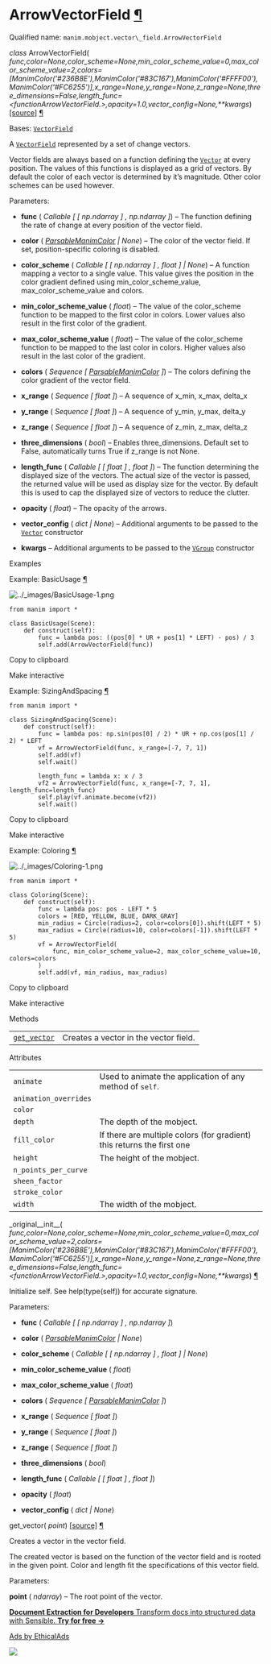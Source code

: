 # ArrowVectorField [¶](https://docs.manim.community/en/stable/reference/manim.mobject.vector_field.ArrowVectorField.html\#arrowvectorfield "Link to this heading")

Qualified name: `manim.mobject.vector\_field.ArrowVectorField`

_class_ ArrowVectorField( _func,color=None,color\_scheme=None,min\_color\_scheme\_value=0,max\_color\_scheme\_value=2,colors=\[ManimColor('#236B8E'),ManimColor('#83C167'),ManimColor('#FFFF00'),ManimColor('#FC6255')\],x\_range=None,y\_range=None,z\_range=None,three\_dimensions=False,length\_func=<functionArrowVectorField.<lambda>>,opacity=1.0,vector\_config=None,\*\*kwargs_) [\[source\]](https://docs.manim.community/en/stable/_modules/manim/mobject/vector_field.html#ArrowVectorField) [¶](https://docs.manim.community/en/stable/reference/manim.mobject.vector_field.ArrowVectorField.html#manim.mobject.vector_field.ArrowVectorField "Link to this definition")

Bases: [`VectorField`](https://docs.manim.community/en/stable/reference/manim.mobject.vector_field.VectorField.html#manim.mobject.vector_field.VectorField "manim.mobject.vector_field.VectorField")

A [`VectorField`](https://docs.manim.community/en/stable/reference/manim.mobject.vector_field.VectorField.html#manim.mobject.vector_field.VectorField "manim.mobject.vector_field.VectorField") represented by a set of change vectors.

Vector fields are always based on a function defining the [`Vector`](https://docs.manim.community/en/stable/reference/manim.mobject.geometry.line.Vector.html#manim.mobject.geometry.line.Vector "manim.mobject.geometry.line.Vector") at every position.
The values of this functions is displayed as a grid of vectors.
By default the color of each vector is determined by it’s magnitude.
Other color schemes can be used however.

Parameters:

- **func** ( _Callable_ _\[_ _\[_ _np.ndarray_ _\]_ _,_ _np.ndarray_ _\]_) – The function defining the rate of change at every position of the vector field.

- **color** ( [_ParsableManimColor_](https://docs.manim.community/en/stable/reference/manim.utils.color.core.html#manim.utils.color.core.ParsableManimColor "manim.utils.color.core.ParsableManimColor") _\|_ _None_) – The color of the vector field. If set, position-specific coloring is disabled.

- **color\_scheme** ( _Callable_ _\[_ _\[_ _np.ndarray_ _\]_ _,_ _float_ _\]_ _\|_ _None_) – A function mapping a vector to a single value. This value gives the position in the color gradient defined using min\_color\_scheme\_value, max\_color\_scheme\_value and colors.

- **min\_color\_scheme\_value** ( _float_) – The value of the color\_scheme function to be mapped to the first color in colors. Lower values also result in the first color of the gradient.

- **max\_color\_scheme\_value** ( _float_) – The value of the color\_scheme function to be mapped to the last color in colors. Higher values also result in the last color of the gradient.

- **colors** ( _Sequence_ _\[_ [_ParsableManimColor_](https://docs.manim.community/en/stable/reference/manim.utils.color.core.html#manim.utils.color.core.ParsableManimColor "manim.utils.color.core.ParsableManimColor") _\]_) – The colors defining the color gradient of the vector field.

- **x\_range** ( _Sequence_ _\[_ _float_ _\]_) – A sequence of x\_min, x\_max, delta\_x

- **y\_range** ( _Sequence_ _\[_ _float_ _\]_) – A sequence of y\_min, y\_max, delta\_y

- **z\_range** ( _Sequence_ _\[_ _float_ _\]_) – A sequence of z\_min, z\_max, delta\_z

- **three\_dimensions** ( _bool_) – Enables three\_dimensions. Default set to False, automatically turns True if
z\_range is not None.

- **length\_func** ( _Callable_ _\[_ _\[_ _float_ _\]_ _,_ _float_ _\]_) – The function determining the displayed size of the vectors. The actual size
of the vector is passed, the returned value will be used as display size for the
vector. By default this is used to cap the displayed size of vectors to reduce the clutter.

- **opacity** ( _float_) – The opacity of the arrows.

- **vector\_config** ( _dict_ _\|_ _None_) – Additional arguments to be passed to the [`Vector`](https://docs.manim.community/en/stable/reference/manim.mobject.geometry.line.Vector.html#manim.mobject.geometry.line.Vector "manim.mobject.geometry.line.Vector") constructor

- **kwargs** – Additional arguments to be passed to the [`VGroup`](https://docs.manim.community/en/stable/reference/manim.mobject.types.vectorized_mobject.VGroup.html#manim.mobject.types.vectorized_mobject.VGroup "manim.mobject.types.vectorized_mobject.VGroup") constructor


Examples

Example: BasicUsage [¶](https://docs.manim.community/en/stable/reference/manim.mobject.vector_field.ArrowVectorField.html#basicusage)

![../_images/BasicUsage-1.png](https://docs.manim.community/en/stable/_images/BasicUsage-1.png)

```
from manim import *

class BasicUsage(Scene):
    def construct(self):
        func = lambda pos: ((pos[0] * UR + pos[1] * LEFT) - pos) / 3
        self.add(ArrowVectorField(func))

```

Copy to clipboard

Make interactive

Example: SizingAndSpacing [¶](https://docs.manim.community/en/stable/reference/manim.mobject.vector_field.ArrowVectorField.html#sizingandspacing)

```
from manim import *

class SizingAndSpacing(Scene):
    def construct(self):
        func = lambda pos: np.sin(pos[0] / 2) * UR + np.cos(pos[1] / 2) * LEFT
        vf = ArrowVectorField(func, x_range=[-7, 7, 1])
        self.add(vf)
        self.wait()

        length_func = lambda x: x / 3
        vf2 = ArrowVectorField(func, x_range=[-7, 7, 1], length_func=length_func)
        self.play(vf.animate.become(vf2))
        self.wait()

```

Copy to clipboard

Make interactive

Example: Coloring [¶](https://docs.manim.community/en/stable/reference/manim.mobject.vector_field.ArrowVectorField.html#coloring)

![../_images/Coloring-1.png](https://docs.manim.community/en/stable/_images/Coloring-1.png)

```
from manim import *

class Coloring(Scene):
    def construct(self):
        func = lambda pos: pos - LEFT * 5
        colors = [RED, YELLOW, BLUE, DARK_GRAY]
        min_radius = Circle(radius=2, color=colors[0]).shift(LEFT * 5)
        max_radius = Circle(radius=10, color=colors[-1]).shift(LEFT * 5)
        vf = ArrowVectorField(
            func, min_color_scheme_value=2, max_color_scheme_value=10, colors=colors
        )
        self.add(vf, min_radius, max_radius)

```

Copy to clipboard

Make interactive

Methods

|     |     |
| --- | --- |
| [`get_vector`](https://docs.manim.community/en/stable/reference/manim.mobject.vector_field.ArrowVectorField.html#manim.mobject.vector_field.ArrowVectorField.get_vector "manim.mobject.vector_field.ArrowVectorField.get_vector") | Creates a vector in the vector field. |

Attributes

|     |     |
| --- | --- |
| `animate` | Used to animate the application of any method of `self`. |
| `animation_overrides` |  |
| `color` |  |
| `depth` | The depth of the mobject. |
| `fill_color` | If there are multiple colors (for gradient) this returns the first one |
| `height` | The height of the mobject. |
| `n_points_per_curve` |  |
| `sheen_factor` |  |
| `stroke_color` |  |
| `width` | The width of the mobject. |

\_original\_\_init\_\_( _func,color=None,color\_scheme=None,min\_color\_scheme\_value=0,max\_color\_scheme\_value=2,colors=\[ManimColor('#236B8E'),ManimColor('#83C167'),ManimColor('#FFFF00'),ManimColor('#FC6255')\],x\_range=None,y\_range=None,z\_range=None,three\_dimensions=False,length\_func=<functionArrowVectorField.<lambda>>,opacity=1.0,vector\_config=None,\*\*kwargs_) [¶](https://docs.manim.community/en/stable/reference/manim.mobject.vector_field.ArrowVectorField.html#manim.mobject.vector_field.ArrowVectorField._original__init__ "Link to this definition")

Initialize self. See help(type(self)) for accurate signature.

Parameters:

- **func** ( _Callable_ _\[_ _\[_ _np.ndarray_ _\]_ _,_ _np.ndarray_ _\]_)

- **color** ( [_ParsableManimColor_](https://docs.manim.community/en/stable/reference/manim.utils.color.core.html#manim.utils.color.core.ParsableManimColor "manim.utils.color.core.ParsableManimColor") _\|_ _None_)

- **color\_scheme** ( _Callable_ _\[_ _\[_ _np.ndarray_ _\]_ _,_ _float_ _\]_ _\|_ _None_)

- **min\_color\_scheme\_value** ( _float_)

- **max\_color\_scheme\_value** ( _float_)

- **colors** ( _Sequence_ _\[_ [_ParsableManimColor_](https://docs.manim.community/en/stable/reference/manim.utils.color.core.html#manim.utils.color.core.ParsableManimColor "manim.utils.color.core.ParsableManimColor") _\]_)

- **x\_range** ( _Sequence_ _\[_ _float_ _\]_)

- **y\_range** ( _Sequence_ _\[_ _float_ _\]_)

- **z\_range** ( _Sequence_ _\[_ _float_ _\]_)

- **three\_dimensions** ( _bool_)

- **length\_func** ( _Callable_ _\[_ _\[_ _float_ _\]_ _,_ _float_ _\]_)

- **opacity** ( _float_)

- **vector\_config** ( _dict_ _\|_ _None_)


get\_vector( _point_) [\[source\]](https://docs.manim.community/en/stable/_modules/manim/mobject/vector_field.html#ArrowVectorField.get_vector) [¶](https://docs.manim.community/en/stable/reference/manim.mobject.vector_field.ArrowVectorField.html#manim.mobject.vector_field.ArrowVectorField.get_vector "Link to this definition")

Creates a vector in the vector field.

The created vector is based on the function of the vector field and is
rooted in the given point. Color and length fit the specifications of
this vector field.

Parameters:

**point** ( _ndarray_) – The root point of the vector.

[**Document Extraction for Developers** Transform docs into structured data with Sensible. **Try for free →**](https://server.ethicalads.io/proxy/click/8518/019600e6-f90f-7e23-b4c4-dfd9cb2d3811/)

[Ads by EthicalAds](https://www.ethicalads.io/advertisers/topics/data-science/?ref=ea-text)

![](https://server.ethicalads.io/proxy/view/8518/019600e6-f90f-7e23-b4c4-dfd9cb2d3811/)